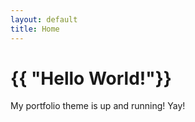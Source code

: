 ```yaml
---
layout: default
title: Home
---
```

<h1>{{ "Hello World!"}}</h1>
My portfolio theme is up and running!  Yay!

